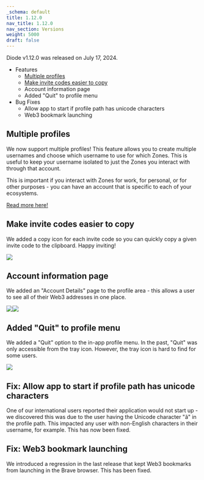 ```yaml
---
_schema: default
title: 1.12.0
nav_title: 1.12.0
nav_section: Versions
weight: 5000
draft: false
---
```

Diode v1.12.0 was released on July 17, 2024.

* Features
  * <a href="#multiple-profiles" target="_blank" rel="noopener">Multiple profiles</a>
  * [Make invite codes easier to copy](#make-invite-codes-easier-to-copy)
  * Account information page
  * Added "Quit" to profile menu
* Bug Fixes
  * Allow app to start if profile path has unicode characters
  * Web3 bookmark launching

## Multiple profiles

We now support multiple profiles! This feature allows you to create multiple usernames and choose which username to use for which Zones. This is useful to keep your username isolated to just the Zones you interact with through that account.

This is important if you interact with Zones for work, for personal, or for other purposes - you can have an account that is specific to each of your ecosystems.

<a href="https://support.diode.io/article/8qay9fyh9v-working-with-multiple-profiles-accounts" target="_blank" rel="noopener">Read more here!</a>

## Make invite codes easier to copy

We added a copy icon for each invite code so you can quickly copy a given invite code to the clipboard. Happy inviting!

![](/uploads/image-3.png)

## Account information page

We added an "Account Details" page to the profile area - this allows a user to see all of their Web3 addresses in one place.

![](/uploads/image-6.png)![](/uploads/image-7.png)

## Added "Quit" to profile menu

We added a "Quit" option to the in-app profile menu.  In the past, "Quit" was only accessible from the tray icon.  However, the tray icon is hard to find for some users.

![](/uploads/image-5.png)

## Fix: Allow app to start if profile path has unicode characters

One of our international users reported their application would not start up - we discovered this was due to the user having the Unicode character "ã" in the profile path.  This impacted any user with non-English characters in their username, for example.  This has now been fixed.

## Fix: Web3 bookmark launching

We introduced a regression in the last release that kept Web3 bookmarks from launching in the Brave browser.  This has been fixed.